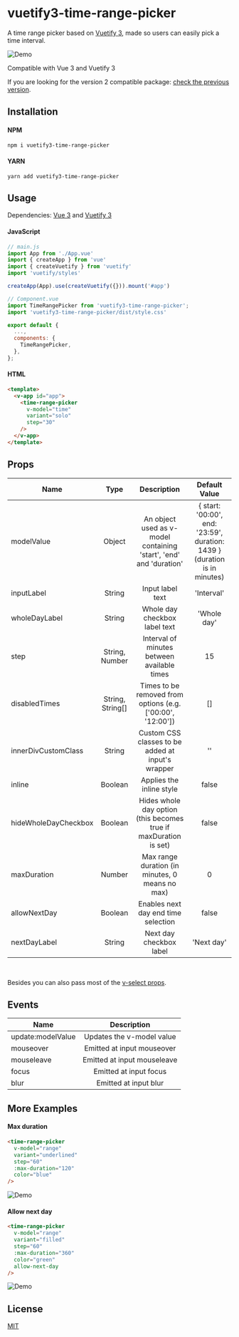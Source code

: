 # vuetify3-time-range-picker

A time range picker based on [Vuetify 3](https://next.vuetifyjs.com/en/), made so users can easily pick a time interval.

![Demo](images/1.gif?raw=true)

Compatible with Vue 3 and Vuetify 3

If you are looking for the version 2 compatible package: [check the previous version](https://github.com/arthursb2016/vuetify-time-range-picker).

## Installation

#### NPM
```bash
npm i vuetify3-time-range-picker
```

#### YARN
```
yarn add vuetify3-time-range-picker
```

## Usage
Dependencies: [Vue 3](https://vuejs.org/) and [Vuetify 3](https://next.vuetifyjs.com/en/)

#### JavaScript
```javascript
// main.js
import App from './App.vue'
import { createApp } from 'vue'
import { createVuetify } from 'vuetify'
import 'vuetify/styles'

createApp(App).use(createVuetify({})).mount('#app')

// Component.vue
import TimeRangePicker from 'vuetify3-time-range-picker';
import 'vuetify3-time-range-picker/dist/style.css'

export default {
  ...,
  components: {
    TimeRangePicker,
  },
};

```

#### HTML
```html
<template>
  <v-app id="app">
    <time-range-picker
      v-model="time"
      variant="solo"
      step="30"
    />
  </v-app>
</template>
```
## Props

| Name  | Type | Description | Default Value |
| ------------- |:-------------:|:-------------:|:-------------:|
| modelValue | Object  | An object used as v-model containing 'start', 'end' and 'duration' | { start: '00:00', end: '23:59', duration: 1439 } (duration is in minutes) |
| inputLabel | String  | Input label text | 'Interval' |
| wholeDayLabel  | String  | Whole day checkbox label text | 'Whole day' |
| step |String, Number | Interval of minutes between available times | 15 |
| disabledTimes | String, String[] | Times to be removed from options (e.g. ['00:00', '12:00']) | [] |
| innerDivCustomClass | String | Custom CSS classes to be added at input's wrapper | '' |
| inline | Boolean | Applies the inline style | false |
| hideWholeDayCheckbox | Boolean | Hides whole day option (this becomes true if maxDuration is set) | false |
| maxDuration | Number | Max range duration (in minutes, 0 means no max) | 0 |
| allowNextDay | Boolean | Enables next day end time selection | false |
| nextDayLabel | String | Next day checkbox label | 'Next day' |
<br />

Besides you can also pass most of the [v-select props](https://next.vuetifyjs.com/en/api/v-select/).

## Events

| Name  | Description |
| ------------- |:-------------:|
| update:modelValue | Updates the v-model value |
| mouseover | Emitted at input mouseover |
| mouseleave | Emitted at input mouseleave |
| focus | Emitted at input focus |
| blur | Emitted at input blur |

## More Examples

#### Max duration

```html
<time-range-picker
  v-model="range"
  variant="underlined"
  step="60"
  :max-duration="120"
  color="blue"
/>
```

![Demo](images/2.gif?raw=true)

#### Allow next day

```html
<time-range-picker
  v-model="range"
  variant="filled"
  step="60"
  :max-duration="360"
  color="green"
  allow-next-day
/>
```

![Demo](images/3.gif?raw=true)

## License
[MIT](https://choosealicense.com/licenses/mit/)